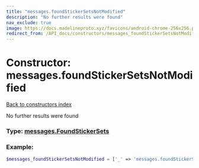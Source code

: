 ```yaml
---
title: "messages.foundStickerSetsNotModified"
description: "No further results were found"
nav_exclude: true
image: https://docs.madelineproto.xyz/favicons/android-chrome-256x256.png
redirect_from: /API_docs/constructors/messages_foundStickerSetsNotModified.html
---
```

# Constructor: messages.foundStickerSetsNotModified  
[Back to constructors index](/API_docs/constructors/index.md)



No further results were found




### Type: [messages.FoundStickerSets](/API_docs/types/messages.FoundStickerSets.md)


### Example:

```php
$messages_foundStickerSetsNotModified = ['_' => 'messages.foundStickerSetsNotModified'];
```  
